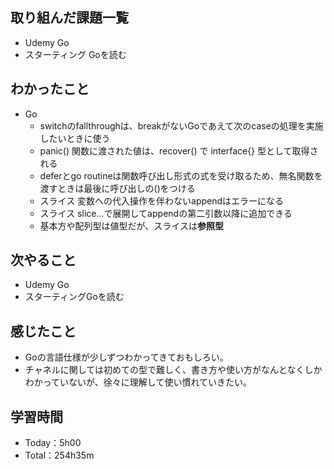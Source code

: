 ## 取り組んだ課題一覧
- Udemy Go
- スターティング Goを読む

## わかったこと
- Go
  - switchのfallthroughは、breakがないGoであえて次のcaseの処理を実施したいときに使う
  - panic() 関数に渡された値は、recover() で interface{} 型として取得される
  - deferとgo routineは関数呼び出し形式の式を受け取るため、無名関数を渡すときは最後に呼び出しの()をつける
  - スライス 変数への代入操作を伴わないappendはエラーになる
  - スライス slice...で展開してappendの第二引数以降に追加できる
  - 基本方や配列型は値型だが、スライスは**参照型**

## 次やること
- Udemy Go
- スターティングGoを読む

## 感じたこと
- Goの言語仕様が少しずつわかってきておもしろい。
- チャネルに関しては初めての型で難しく、書き方や使い方がなんとなくしかわかっていないが、徐々に理解して使い慣れていきたい。

## 学習時間　
- Today：5h00
- Total：254h35m

